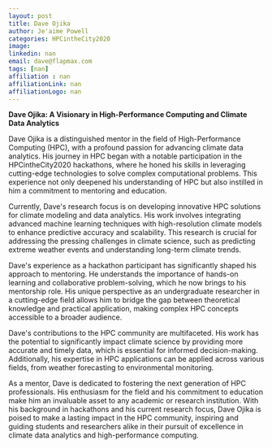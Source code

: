```yaml
---
layout: post
title: Dave Ojika
author: Je'aime Powell
categories: HPCintheCity2020
image: 
linkedin: nan
email: dave@flapmax.com
tags: [nan]
affiliation : nan 
affiliationLink: nan
affiliationLogo: nan                      
---
```


**Dave Ojika: A Visionary in High-Performance Computing and Climate Data Analytics**
 
 Dave Ojika is a distinguished mentor in the field of High-Performance Computing (HPC), with a profound passion for advancing climate data analytics. His journey in HPC began with a notable participation in the HPCintheCity2020 hackathons, where he honed his skills in leveraging cutting-edge technologies to solve complex computational problems. This experience not only deepened his understanding of HPC but also instilled in him a commitment to mentoring and education.
 
 Currently, Dave's research focus is on developing innovative HPC solutions for climate modeling and data analytics. His work involves integrating advanced machine learning techniques with high-resolution climate models to enhance predictive accuracy and scalability. This research is crucial for addressing the pressing challenges in climate science, such as predicting extreme weather events and understanding long-term climate trends.
 
 Dave's experience as a hackathon participant has significantly shaped his approach to mentoring. He understands the importance of hands-on learning and collaborative problem-solving, which he now brings to his mentorship role. His unique perspective as an undergraduate researcher in a cutting-edge field allows him to bridge the gap between theoretical knowledge and practical application, making complex HPC concepts accessible to a broader audience.
 
 Dave's contributions to the HPC community are multifaceted. His work has the potential to significantly impact climate science by providing more accurate and timely data, which is essential for informed decision-making. Additionally, his expertise in HPC applications can be applied across various fields, from weather forecasting to environmental monitoring.
 
 As a mentor, Dave is dedicated to fostering the next generation of HPC professionals. His enthusiasm for the field and his commitment to education make him an invaluable asset to any academic or research institution. With his background in hackathons and his current research focus, Dave Ojika is poised to make a lasting impact in the HPC community, inspiring and guiding students and researchers alike in their pursuit of excellence in climate data analytics and high-performance computing.  
                    
